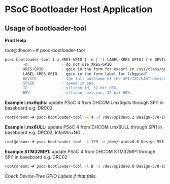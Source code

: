 PSoC Bootloader Host Application
================================

Usage of bootloader-tool
------------------------

**Print Help**

root@dhsom:~# psoc-bootloader-tool
```bash
psoc-bootloader-tool [-x XRES-GPIO | -n | -l LABEL-XRES-GPIO] [-d DEVICE] [-s SPEED] [-i ID] [-r REV] file.cyacd
        -n      	     - do not use XRES-GPIO
        XRES-GPIO        - gpio in the form for export in /sys/class/gpio
        LABEL-XRES-GPIO  - gpio in the form label for libgpiod"
        DEVICE  	     - the full pathname of the SPI/I2C/UART device, e.g /dev/spidev0.2
        SPEED   	     - speed in bps.
        ID      	     - silicon id, 32-bit HEX.
        REV     	     - silicon revision, 32-bit HEX.
```

**Example i.mx6qdls:** update PSoC 4 from DHCOM i.mx6qdls through SPI1 in baseboard e.g. DRC02

```bash
root@dhsom:~# psoc-bootloader-tool -x 4 -d /dev/spidev0.2 Design-570-100.cyacd
```

**Example i.mx6ULL:** update PSoC 4 from DHCOM i.mx6ULL through SPI1 in baseboard e.g. DRC02, InfoWin+NG, ...

```bash
root@dhsom:~# psoc-bootloader-tool -x 129 -d /dev/spidev0.0 Design-598-100.cyacd
```

**Example STM32MP1:** update PSoC 4 from DHCOM STM32MP1 through SPI1 in baseboard e.g. DRC02

```bash
root@dhsom:~# psoc-bootloader-tool -l B -d /dev/spidev0.0 Design-570-100.cyacd
```
_Check Device-Tree GPIO Labels if that fails._
